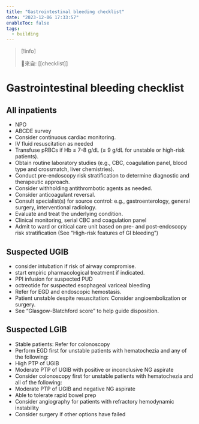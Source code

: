 ```yaml
---
title: "Gastrointestinal bleeding checklist"
date: "2023-12-06 17:33:57"
enableToc: false
tags:
  - building
---
```


> [!info]
>
> 🌱來自: [[checklist]]

# Gastrointestinal bleeding checklist

## All inpatients

- NPO
- ABCDE survey
- Consider continuous cardiac monitoring.
- IV fluid resuscitation as needed
- Transfuse pRBCs if Hb ≤ 7-8 g/dL (≤ 9 g/dL for unstable or high-risk patients).
- Obtain routine laboratory studies (e.g., CBC, coagulation panel, blood type and crossmatch, liver chemistries).
- Conduct pre-endoscopy risk stratification to determine diagnostic and therapeutic approach.
- Consider withholding antithrombotic agents as needed.
- Consider anticoagulant reversal.
- Consult specialist(s) for source control: e.g., gastroenterology, general surgery, interventional radiology.
- Evaluate and treat the underlying condition.
- Clinical monitoring, serial CBC and coagulation panel
- Admit to ward or critical care unit based on pre- and post-endoscopy risk stratification (See “High-risk features of GI bleeding”)

## Suspected UGIB

- consider intubation if risk of airway compromise.
- start empiric pharmacological treatment if indicated.
- PPI infusion for suspected PUD
- octreotide for suspected esophageal variceal bleeding
- Refer for EGD and endoscopic hemostasis.
- Patient unstable despite resuscitation: Consider angioembolization or surgery.
- See “Glasgow-Blatchford score” to help guide disposition.

## Suspected LGIB

- Stable patients: Refer for colonoscopy
- Perform EGD first for unstable patients with hematochezia and any of the following:
- High PTP of UGIB
- Moderate PTP of UGIB with positive or inconclusive NG aspirate
- Consider colonoscopy first for unstable patients with hematochezia and all of the following:
- Moderate PTP of UGIB and negative NG aspirate
- Able to tolerate rapid bowel prep
- Consider angiography for patients with refractory hemodynamic instability
- Consider surgery if other options have failed
